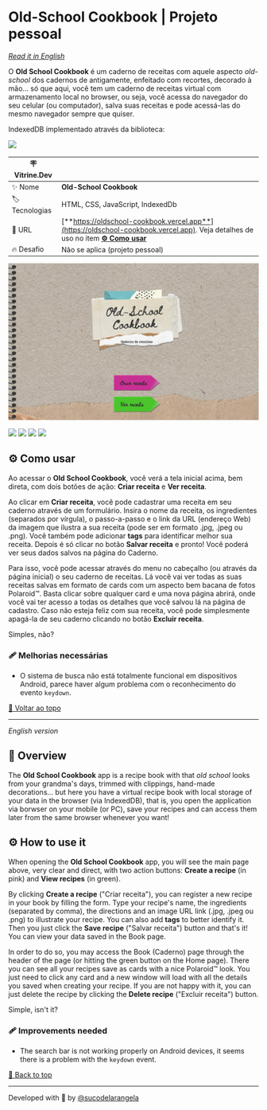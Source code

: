 <div id='top'>

# Old-School Cookbook | Projeto pessoal

</div>

_[Read it in English](#English)_

O **Old School Cookbook** é um caderno de receitas com aquele aspecto _old-school_ dos cadernos de antigamente, enfeitado com recortes, decorado à mão... só que aqui, você tem um caderno de receitas virtual com armazenamento local no browser, ou seja, você acessa do navegador do seu celular (ou computador), salva suas receitas e pode acessá-las do mesmo navegador sempre que quiser.

<p>IndexedDB implementado através da biblioteca:</p>
<a href="https://github.com/dannyconnell/localbase" target="_blank"><img src="https://img.shields.io/badge/localbase-by%20Danny%20Connell-yellowgreen"></a>

<!-- prettier-ignore -->
| 🪧 Vitrine.Dev  |     |
| -------------- | --- |
| ✨ Nome        | **Old-School Cookbook** |
| 🏷️ Tecnologias | HTML, CSS, JavaScript, IndexedDb  |
| 🚀 URL         | [**https://oldschool-cookbook.vercel.app**](https://oldschool-cookbook.vercel.app). Veja detalhes de uso no item [**⚙️ Como usar**](#howto) |
| 🔥 Desafio     | Não se aplica (projeto pessoal) |

![](https://raw.githubusercontent.com/sucodelarangela/old-school-cookbook/master/assets/images/og-image.png#vitrinedev)

<div>
  <img src="https://img.shields.io/badge/HTML5-E34F26?style=for-the-badge&logo=html5&logoColor=white">
  <img src="https://img.shields.io/badge/CSS3-1572B6?style=for-the-badge&logo=css3&logoColor=white">
  <img src="https://img.shields.io/badge/JavaScript-F7DF1E?style=for-the-badge&logo=javascript&logoColor=black">
  <a href="https://github.com/dannyconnell/localbase"><img src="https://img.shields.io/badge/localbase-124F5C?style=for-the-badge" /></a>
</div>

<div id="howto"></div>

## ⚙️ Como usar

Ao acessar o **Old School Cookbook**, você verá a tela inicial acima, bem direta, com dois botões de ação: **Criar receita** e **Ver receita**.

Ao clicar em **Criar receita**, você pode cadastrar uma receita em seu caderno através de um formulário. Insira o nome da receita, os ingredientes (separados por vírgula), o passo-a-passo e o link da URL (endereço Web) da imagem que ilustra a sua receita (pode ser em formato .jpg, .jpeg ou .png). Você também pode adicionar **tags** para identificar melhor sua receita. Depois é só clicar no botão **Salvar receita** e pronto! Você poderá ver seus dados salvos na página do Caderno.

Para isso, você pode acessar através do menu no cabeçalho (ou através da página inicial) o seu caderno de receitas. Lá você vai ver todas as suas receitas salvas em formato de cards com um aspecto bem bacana de fotos Polaroid™. Basta clicar sobre qualquer card e uma nova página abrirá, onde você vai ter acesso a todas os detalhes que você salvou lá na página de cadastro. Caso não esteja feliz com sua receita, você pode simplesmente apagá-la de seu caderno clicando no botão **Excluir receita**.

Simples, não?

### 🩹 Melhorias necessárias

-   O sistema de busca não está totalmente funcional em dispositivos Android, parece haver algum problema com o reconhecimento do evento `keydown`.

<a href='#top'>🔼 Voltar ao topo</a>

---

<div id="English">

_English version_

</div>

## 🔎 Overview

The **Old School Cookbook** app is a recipe book with that _old school_ looks from your grandma's days, trimmed with clippings, hand-made decorations... but here you have a virtual recipe book with local storage of your data in the browser (via IndexedDB), that is, you open the application via borwser on your mobile (or PC), save your recipes and can access them later from the same browser whenever you want!

## ⚙️ How to use it

When opening the **Old School Cookbook** app, you will see the main page above, very clear and direct, with two action buttons: **Create a recipe** (in pink) and **View recipes** (in green).

By clicking **Create a recipe** ("Criar receita"), you can register a new recipe in your book by filling the form. Type your recipe's name, the ingredients (separated by comma), the directions and an image URL link (.jpg, .jpeg ou .png) to illustrate your recipe. You can also add **tags** to better identify it. Then you just click the **Save recipe** ("Salvar receita") button and that's it! You can view your data saved in the Book page.

In order to do so, you may access the Book (Caderno) page through the header of the page (or hitting the green button on the Home page). There you can see all your recipes save as cards with a nice Polaroid™ look. You just need to click any card and a new window will load with all the details you saved when creating your recipe. If you are not happy with it, you can just delete the recipe by clicking the **Delete recipe** ("Excluir receita") button.

Simple, isn't it?

### 🩹 Improvements needed

-   The search bar is not working properly on Android devices, it seems there is a problem with the `keydown` event.

<a href='#top'>🔼 Back to top</a>

---

Developed with 🧡 by [@sucodelarangela](https://angelacaldas.vercel.app)
